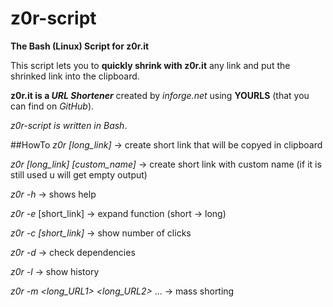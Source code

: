 # z0r-script
**The Bash (Linux) Script for z0r.it**

This script lets you to **quickly shrink with z0r.it** any link and put the shrinked link into the clipboard.

**z0r.it is a _URL Shortener_** created by *inforge.net* using **YOURLS** (that you can find on *GitHub*).

*z0r-script is written in _Bash_*.

##HowTo
*z0r [long_link]* -> create short link that will be copyed in clipboard

*z0r [long_link] [custom_name]* -> create short link with custom name (if it is still used u will get empty output)

*z0r  -h* -> shows help

*z0r  -e* [short_link] -> expand function (short -> long)

*z0r -c [short_link]* -> show number of clicks

*z0r -d* -> check dependencies

*z0r -l* -> show history

*z0r -m <long_URL1> <long_URL2>* ... -> mass shorting
